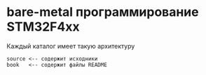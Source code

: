 # bare-metal программирование STM32F4xx
Каждый каталог имеет такую архитектуру
```
source <-- содержит исходники
book   <-- содержит файлы README
```